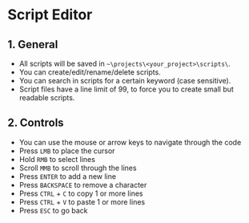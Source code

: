 # Script Editor

## 1. General

- All scripts will be saved in `~\projects\<your_project>\scripts\`.
- You can create/edit/rename/delete scripts.
- You can search in scripts for a certain keyword (case sensitive).
- Script files have a line limit of 99, to force you to create small but readable scripts.

## 2. Controls

- You can use the mouse or arrow keys to navigate through the code
- Press `LMB` to place the cursor
- Hold `RMB` to select lines
- Scroll `MMB` to scroll through the lines
- Press `ENTER` to add a new line
- Press `BACKSPACE` to remove a character
- Press `CTRL` + `C` to copy 1 or more lines
- Press `CTRL` + `V` to paste 1 or more lines
- Press `ESC` to go back

